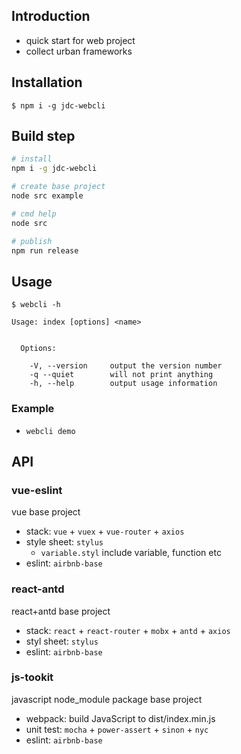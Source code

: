 ## Introduction
- quick start for web project
- collect urban frameworks

## Installation
```
$ npm i -g jdc-webcli
```

## Build step
```bash
# install
npm i -g jdc-webcli

# create base project
node src example

# cmd help
node src

# publish
npm run release

```

## Usage
```
$ webcli -h

Usage: index [options] <name>


  Options:

    -V, --version     output the version number
    -q --quiet        will not print anything
    -h, --help        output usage information
```

### Example
- `webcli demo`

## API

### vue-eslint
vue base project

- stack: `vue` + `vuex` + `vue-router` + `axios`
- style sheet: `stylus`
  - `variable.styl` include variable, function etc
- eslint: `airbnb-base`

### react-antd
react+antd base project

- stack: `react` + `react-router` + `mobx` + `antd` + `axios`
- styl sheet: `stylus`
- eslint: `airbnb-base`

### js-tookit
javascript node_module package base project

- webpack: build JavaScript to dist/index.min.js
- unit test: `mocha` + `power-assert` + `sinon` + `nyc`
- eslint: `airbnb-base`
